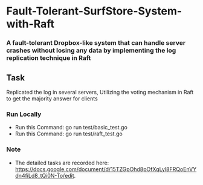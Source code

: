 # Fault-Tolerant-SurfStore-System-with-Raft

### A fault-tolerant Dropbox-like system that can handle server crashes without losing any data by implementing the log replication technique in Raft

## Task
Replicated the log in several servers, Utilizing the voting mechanism in Raft to get the majority answer for clients

### Run Locally
* Run this Command: go run test/basic_test.go
* Run this Command: go run test/raft_test.go

### Note
* The detailed tasks are recorded here: https://docs.google.com/document/d/15TZGpOhd8pOfXqLyl8FRQoEnVYdn4fiLd8_tQi0N-To/edit.

